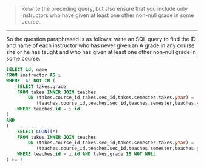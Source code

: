 > Rewrite the preceding query, but also ensure that you include only instructors
> who have given at least one other non-null grade in some course. 

--------------------------------

So the question paraphrased is as follows: write an SQL query to find the ID and name 
of each instructor who has never given an A grade in any course she or 
he has taught and who has given at least one other non-null grade in some course.


```sql
SELECT id, name 
FROM instructor AS i
WHERE 'A' NOT IN (
    SELECT takes.grade
    FROM takes INNER JOIN teaches 
        ON (takes.course_id,takes.sec_id,takes.semester,takes.year) = 
           (teaches.course_id,teaches.sec_id,teaches.semester,teaches.year)
    WHERE teaches.id = i.id
) 
AND
(
    SELECT COUNT(*)
    FROM takes INNER JOIN teaches 
        ON (takes.course_id,takes.sec_id,takes.semester,takes.year) = 
           (teaches.course_id,teaches.sec_id,teaches.semester,teaches.year)
    WHERE teaches.id = i.id AND takes.grade IS NOT NULL    
) >= 1
```